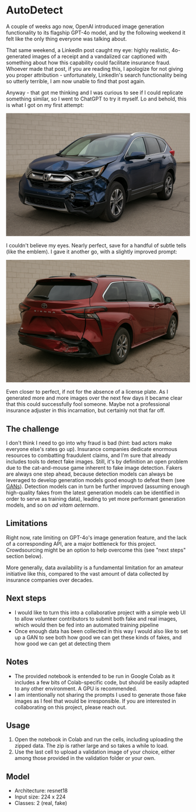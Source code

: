 # AutoDetect

A couple of weeks ago now, OpenAI introduced image generation functionality to its flagship GPT-4o model, and by the following weekend it felt like the only thing everyone was talking about.

That same weekend, a LinkedIn post caught my eye: highly realistic, 4o-generated images of a receipt and a vandalized car captioned with something about how this capability could facilitate insurance fraud. Whoever made that post, if you are reading this, I apologize for not giving you proper attribution - unfortunately, LinkedIn's search functionality being so utterly terrible, I am now unable to find that post again.

Anyway - that got me thinking and I was curious to see if I could replicate something similar, so I went to ChatGPT to try it myself. Lo and behold, this is what I got on my first attempt:

![](/data/fake/0.png)

I couldn't believe my eyes. Nearly perfect, save for a handful of subtle tells (like the emblem). I gave it another go, with a slightly improved prompt:

![](/data/fake/1.png)

Even closer to perfect, if not for the absence of a license plate. As I generated more and more images over the next few days it became clear that this could successfully fool someone. Maybe not a professional insurance adjuster in this incarnation, but certainly not that far off.

## The challenge

I don't think I need to go into why fraud is bad (hint: bad actors make everyone else's rates go up). Insurance companies dedicate enormous resources to combatting fraudulent claims, and I'm sure that already includes tools to detect fake images. Still, it's by definition an open problem due to the cat-and-mouse game inherent to fake image detection. Fakers are always one step ahead, because detection models can always be leveraged to develop generation models good enough to defeat them (see [GANs](https://en.wikipedia.org/wiki/Generative_adversarial_network)). Detection models can in turn be further improved (assuming enough high-quality fakes from the latest generation models can be identified in order to serve as training data), leading to yet more performant generation models, and so on *ad vitam aeternam*.

## Limitations

Right now, rate limiting on GPT-4o's image generation feature, and the lack of a corresponding API, are a major bottleneck for this project. Crowdsourcing might be an option to help overcome this (see "next steps" section below).

More generally, data availability is a fundamental limitation for an amateur initiative like this, compared to the vast amount of data collected by insurance companies over decades.

## Next steps

- I would like to turn this into a collaborative project with a simple web UI to allow volunteer contributors to submit both fake and real images, which would then be fed into an automated training pipeline
- Once enough data has been collected in this way I would also like to set up a GAN to see both how good we can get these kinds of fakes, and how good we can get at detecting them

## Notes
- The provided notebook is entended to be run in Google Colab as it includes a few bits of Colab-specific code, but should be easily adapted to any other environment. A GPU is recommended. 
- I am intentionally not sharing the prompts I used to generate those fake images as I feel that would be irresponsible. If you are interested in collaborating on this project, please reach out.

## Usage
1. Open the notebook in Colab and run the cells, including uploading the zipped data. The zip is rather large and so takes a while to load.
2. Use the last cell to upload a validation image of your choice, either among those provided in the validation folder or your own. 

## Model
- Architecture: resnet18
- Input size: 224 x 224
- Classes: 2 (real, fake)
